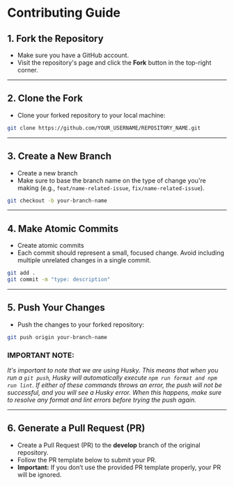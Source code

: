 # Contributing Guide

## 1. Fork the Repository

- Make sure you have a GitHub account.
- Visit the repository's page and click the **Fork** button in the top-right corner.

---

## 2. Clone the Fork

- Clone your forked repository to your local machine:

```bash
git clone https://github.com/YOUR_USERNAME/REPOSITORY_NAME.git
```

---

## 3. Create a New Branch

- Create a new branch
- Make sure to base the branch name on the type of change you're making (e.g., `feat/name-related-issue`, `fix/name-related-issue`).

```bash
git checkout -b your-branch-name
```

---

## 4. Make Atomic Commits

- Create atomic commits
- Each commit should represent a small, focused change. Avoid including multiple unrelated changes in a single commit.

```bash
git add .
git commit -m "type: description"
```

---

## 5. Push Your Changes

- Push the changes to your forked repository:

```bash
git push origin your-branch-name
```

### IMPORTANT NOTE:

_It's important to note that we are using Husky. This means that when you run a `git push`, Husky will automatically execute `npm run format and npm run lint`. If either of these commands throws an error, the push will not be successful, and you will see a Husky error. When this happens, make sure to resolve any format and lint errors before trying the push again._

---

## 6. Generate a Pull Request (PR)

- Create a Pull Request (PR) to the **develop** branch of the original repository.
- Follow the PR template below to submit your PR.
- **Important:** If you don’t use the provided PR template properly, your PR will be ignored.
